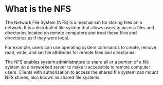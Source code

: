 # What is the NFS

The Network File System (NFS) is a mechanism for storing files on a network. It is a distributed file system that allows users to access files and directories located on remote computers and treat those files and directories as if they were local.

For example, users can use operating system commands to create, remove, read, write, and set file attributes for remote files and directories.

The NFS enables system administrators to share all or a portion of a file system on a networked server to make it accessible to remote computer users. Clients with authorization to access the shared file system can mount NFS shares, also known as shared file systems.